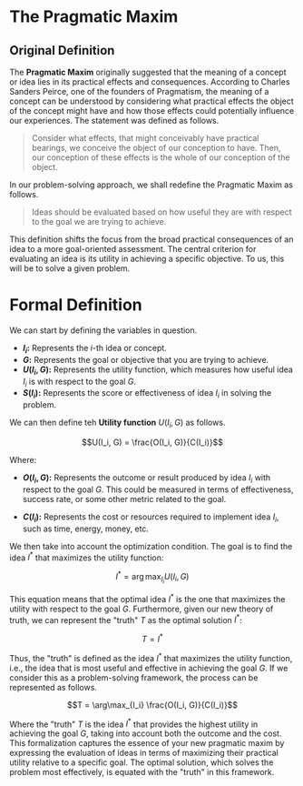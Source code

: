 # The Pragmatic Maxim

## Original Definition
The **Pragmatic Maxim** originally suggested that the meaning of a concept or idea lies in its practical effects and consequences. According to Charles Sanders Peirce, one of the founders of Pragmatism, the meaning of a concept can be understood by considering what practical effects the object of the concept might have and how those effects could potentially influence our experiences. The statement was defined as follows.


> Consider what effects, that might conceivably have practical bearings, we conceive the object of our conception to have. Then, our conception of these effects is the whole of our conception of the object. 


In our problem-solving approach, we shall redefine the Pragmatic Maxim as follows.

> Ideas should be evaluated based on how useful they are with respect to the goal we are trying to achieve.

This definition shifts the focus from the broad practical consequences of an idea to a more goal-oriented assessment. The central criterion for evaluating an idea is its utility in achieving a specific objective. To us, this will be to solve a given problem.

# Formal Definition

We can start by defining the variables in question.

- **$I_i$:** Represents the $i$-th idea or concept.
- **$G$:** Represents the goal or objective that you are trying to achieve.
- **$U(I_i, G)$:** Represents the utility function, which measures how useful idea $I_i$ is with respect to the goal $G$.
- **$S(I_i)$:** Represents the score or effectiveness of idea $I_i$ in solving the problem.

We can then define teh **Utility function** $U(I_i, G)$ as follows.

```math
U(I_i, G) = \frac{O(I_i, G)}{C(I_i)}
```

Where:

- **$O(I_i, G)$:** Represents the outcome or result produced by idea $I_i$ with respect to the goal $G$. This could be measured in terms of effectiveness, success rate, or some other metric related to the goal.

- **$C(I_i)$:** Represents the cost or resources required to implement idea $I_i$, such as time, energy, money, etc.
 
We then take into account the optimization condition. The goal is to find the idea $I^*$ that maximizes the utility function:

```math
I^* = \arg\max_{I_i} U(I_i, G)
```

This equation means that the optimal idea $I^*$ is the one that maximizes the utility with respect to the goal $G$. Furthermore, given our new theory of truth, we can represent the "truth" $T$ as the optimal solution $I^*$:

```math
T = I^*
```

Thus, the "truth" is defined as the idea $I^*$ that maximizes the utility function, i.e., the idea that is most useful and effective in achieving the goal $G$. If we consider this as a problem-solving framework, the process can be represented as follows.

```math
T = \arg\max_{I_i} \frac{O(I_i, G)}{C(I_i)}
```

Where the "truth" $T$ is the idea $I^*$ that provides the highest utility in achieving the goal $G$, taking into account both the outcome and the cost. This formalization captures the essence of your new pragmatic maxim by expressing the evaluation of ideas in terms of maximizing their practical utility relative to a specific goal. The optimal solution, which solves the problem most effectively, is equated with the "truth" in this framework.
 
